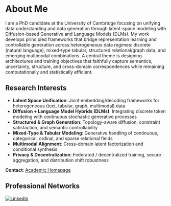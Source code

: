 # About Me

I am a PhD candidate at the University of Cambridge focusing on unifying data understanding and data generation through latent-space modeling with Diffusion-based Generative and Language Models (DLMs). My work develops principled frameworks that bridge representation learning and controllable generation across heterogeneous data regimes: discrete (natural language), mixed-type tabular, structured relational/graph data, and emerging multimodal combinations. A central theme is designing architectures and training objectives that faithfully capture semantics, uncertainty, structure, and cross-domain correspondences while remaining computationally and statistically efficient.

## Research Interests
- **Latent Space Unification**: Joint embedding/decoding frameworks for heterogeneous (text, tabular, graph, multimodal) data
- **Diffusion + Language Model Hybrids (DLMs)**: Integrating discrete token modeling with continuous stochastic generative processes
- **Structured & Graph Generation**: Topology-aware diffusion, constraint satisfaction, and semantic controllability
- **Mixed-Type & Tabular Modeling**: Generative handling of continuous, categorical, ordinal, and sparse relational fields
- **Multimodal Alignment**: Cross-domain latent factorization and conditional synthesis
- **Privacy & Decentralization**: Federated / decentralized training, secure aggregation, and distribution shift robustness


**Contact**: [Academic Homepage](https://yunbo-max.github.io/)

## Professional Networks
[![LinkedIn](https://img.shields.io/badge/LinkedIn-%230077B5.svg?logo=linkedin&logoColor=white)](https://linkedin.com/in/yunbo-long-ab192a1b7)
